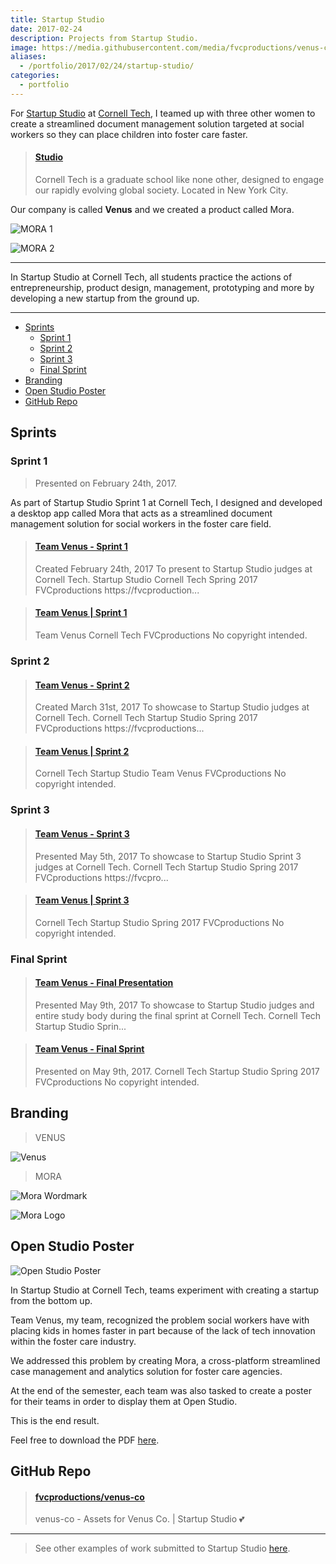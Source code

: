 ```yaml
---
title: Startup Studio
date: 2017-02-24
description: Projects from Startup Studio.
image: https://media.githubusercontent.com/media/fvcproductions/venus-co/assets/images/logos/mora/type.png
aliases:
  - /portfolio/2017/02/24/startup-studio/
categories:
  - portfolio
---
```


For [Startup Studio](https://tech.cornell.edu/studio) at [Cornell Tech](https://tech.cornell.edu), I teamed up with three other women to create a streamlined document management solution targeted at social workers so they can place children into foster care faster.

<blockquote class="embedly-card" data-card-controls="0"><h4><a href="https://tech.cornell.edu/studio">Studio</a></h4><p>Cornell Tech is a graduate school like none other, designed to engage our rapidly evolving global society. Located in New York City.</p></blockquote>
<script async src="//cdn.embedly.com/widgets/platform.js" charset="UTF-8"></script>

Our company is called **Venus** and we created a product called Mora.

![MORA 1](https://i.imgur.com/7NeRNJA.jpg)

![MORA 2](https://i.imgur.com/PZmdcRU.png)

---

In Startup Studio at Cornell Tech, all students practice the actions of entrepreneurship, product design, management, prototyping and more by developing a new startup from the ground up.

---

<!-- TOC -->

- [Sprints](#sprints)
  - [Sprint 1](#sprint-1)
  - [Sprint 2](#sprint-2)
  - [Sprint 3](#sprint-3)
  - [Final Sprint](#final-sprint)
- [Branding](#branding)
- [Open Studio Poster](#open-studio-poster)
- [GitHub Repo](#github-repo)

<!-- /TOC -->

## Sprints

### Sprint 1

> Presented on February 24th, 2017.

As part of Startup Studio Sprint 1 at Cornell Tech, I designed and developed a desktop app called Mora that acts as a streamlined document management solution for social workers in the foster care field.

<blockquote class="embedly-card" data-card-controls="0"><h4><a href="https://www.slideshare.net/FVCproductions/team-venus-sprint-1">Team Venus - Sprint 1</a></h4><p>Created February 24th, 2017 To present to Startup Studio judges at Cornell Tech. Startup Studio Cornell Tech Spring 2017 FVCproductions https://fvcproduction...</p></blockquote>
<script async src="//cdn.embedly.com/widgets/platform.js" charset="UTF-8"></script>

<blockquote class="embedly-card" data-card-controls="0"><h4><a href="https://www.youtube.com/watch?v=zdXsn-vM1tQ">Team Venus | Sprint 1</a></h4><p>Team Venus Cornell Tech FVCproductions No copyright intended.</p></blockquote>
<script async src="//cdn.embedly.com/widgets/platform.js" charset="UTF-8"></script>

### Sprint 2

<blockquote class="embedly-card" data-card-controls="0"><h4><a href="https://www.slideshare.net/FVCproductions/team-venus-sprint-2">Team Venus - Sprint 2</a></h4><p>Created March 31st, 2017 To showcase to Startup Studio judges at Cornell Tech. Cornell Tech Startup Studio Spring 2017 FVCproductions https://fvcproductions...</p></blockquote>
<script async src="//cdn.embedly.com/widgets/platform.js" charset="UTF-8"></script>

<blockquote class="embedly-card" data-card-controls="0"><h4><a href="https://www.youtube.com/watch?v=WRLR7sanO9M&t=30s">Team Venus | Sprint 2</a></h4><p>Cornell Tech Startup Studio Team Venus FVCproductions No copyright intended.</p></blockquote>
<script async src="//cdn.embedly.com/widgets/platform.js" charset="UTF-8"></script>

### Sprint 3

<blockquote class="embedly-card" data-card-controls="0"><h4><a href="https://www.slideshare.net/FVCproductions/team-venus-sprint-3">Team Venus - Sprint 3</a></h4><p>Presented May 5th, 2017 To showcase to Startup Studio Sprint 3 judges at Cornell Tech. Cornell Tech Startup Studio Spring 2017 FVCproductions https://fvcpro...</p></blockquote>
<script async src="//cdn.embedly.com/widgets/platform.js" charset="UTF-8"></script>

<blockquote class="embedly-card" data-card-controls="0"><h4><a href="https://www.youtube.com/watch?v=F3iBFIS5vLA&t=4s">Team Venus | Sprint 3</a></h4><p>Cornell Tech Startup Studio Spring 2017 FVCproductions No copyright intended.</p></blockquote>
<script async src="//cdn.embedly.com/widgets/platform.js" charset="UTF-8"></script>

### Final Sprint

<blockquote class="embedly-card" data-card-controls="0"><h4><a href="https://www.slideshare.net/FVCproductions/team-venus-final-presentation">Team Venus - Final Presentation</a></h4><p>Presented May 9th, 2017 To showcase to Startup Studio judges and entire study body during the final sprint at Cornell Tech. Cornell Tech Startup Studio Sprin...</p></blockquote>
<script async src="//cdn.embedly.com/widgets/platform.js" charset="UTF-8"></script>

<blockquote class="embedly-card" data-card-controls="0"><h4><a href="https://www.youtube.com/watch?v=8lFuULx_QZM&t=11s">Team Venus - Final Sprint</a></h4><p>Presented on May 9th, 2017. Cornell Tech Startup Studio Spring 2017 FVCproductions No copyright intended.</p></blockquote>
<script async src="//cdn.embedly.com/widgets/platform.js" charset="UTF-8"></script>

## Branding

> VENUS

![Venus](https://media.githubusercontent.com/media/fvcproductions/venus-co/assets/images/logos/venus/logo.png)

> MORA

![Mora Wordmark](https://i.imgur.com/DldlAl6.png)

![Mora Logo](https://i.imgur.com/zXbz547.png)

## Open Studio Poster

![Open Studio Poster](https://media.githubusercontent.com/media/fvcproductions/venus-co/assets/images/poster/Mora-Poster.png)

In Startup Studio at Cornell Tech, teams experiment with creating a startup from the bottom up.

Team Venus, my team, recognized the problem social workers have with placing kids in homes faster in part because of the lack of tech innovation within the foster care industry.

We addressed this problem by creating Mora, a cross-platform streamlined case management and analytics solution for foster care agencies.

At the end of the semester, each team was also tasked to create a poster for their teams in order to display them at Open Studio.

This is the end result.

Feel free to download the PDF [here](https://github.com/fvcproductions/venus-co/raw/assets/pdf/poster.pdf).

## GitHub Repo

<blockquote class="embedly-card" data-card-controls="0"><h4><a href="https://github.com/fvcproductions/venus-co">fvcproductions/venus-co</a></h4><p>venus-co - Assets for Venus Co. | Startup Studio 💕</p></blockquote>
<script async src="//cdn.embedly.com/widgets/platform.js" charset="UTF-8"></script>

---

> See other examples of work submitted to Startup Studio [here](https://docs.google.com/spreadsheets/d/1cBiZH8efq6DdHRY-ErI38FRjVvPraRCeE4WyrrGg99M/edit#gid=0).
